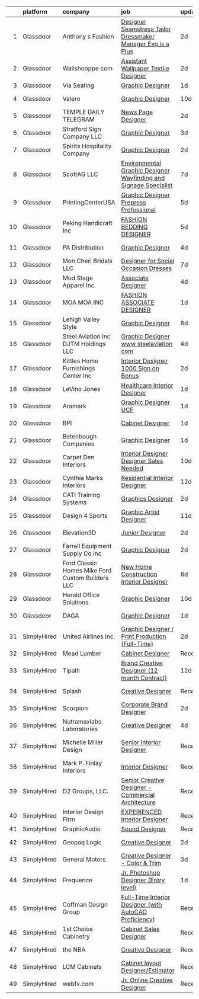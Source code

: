 

|    | platform    | company                                            | job                                                                                                                                                                                                                                                                                                                                                                                                                                                                                                                                                                                                                                                                                                                                                                                                                                                                                                                                                                                                                                                                                                                                                                | update_time   | location                   |
|---:|:------------|:---------------------------------------------------|:-------------------------------------------------------------------------------------------------------------------------------------------------------------------------------------------------------------------------------------------------------------------------------------------------------------------------------------------------------------------------------------------------------------------------------------------------------------------------------------------------------------------------------------------------------------------------------------------------------------------------------------------------------------------------------------------------------------------------------------------------------------------------------------------------------------------------------------------------------------------------------------------------------------------------------------------------------------------------------------------------------------------------------------------------------------------------------------------------------------------------------------------------------------------|:--------------|:---------------------------|
|  1 | Glassdoor   | Anthony s Fashion                                  | [Designer Seamstress  Tailor Dressmaker  Manager Exp is a Plus ](https://www.glassdoor.com/partner/jobListing.htm?pos=105&ao=1110586&s=58&guid=000001829b1e1ffebc2f32d8c85d8afa&src=GD_JOB_AD&t=SR&vt=w&ea=1&cs=1_f778608f&cb=1660459819363&jobListingId=1008067423525&cpc=54EC8D06A794BD9F&jrtk=3-0-1gadhs81028q5001-1gadhs81gi4mu800-a1d874014c1f39c1--6NYlbfkN0APToHrk7ILONyRglvlT3LJMO76dZGJsKlG8WQjsY8Cq_fIoXfAQDEwikeIcl78lGQ_ihKnfHhlt1LSgA-HalVSwTbDh2aZLkzr06QTPPJZuoCkbK6IqmPLyNiaEQfZ5SvOSkSCIqIoAmqF_g9rxnOeM3y1LyK32z8bd2u43YZU2bN2W9kgFcJyHi-1YiYwtlTQXA538Aqf7H_4xhOFAurVQI03Lwg3IC05WbsLnVZQ1a57WcGmYN-K9mn9bb3QuWlGWO_eIuLhnVCZKwaceWwoNx01Q5sg8gNwNnaZFRqJUYWAYIG-6i6HGa3l3sscI_j06U0Md3KuE7ui67xCH_QK_p3D0s9-BAEqb8kjd5BYCG0PBVnmmOD0nF7fdeDHfUDhmWrbD0XQ3ptUSlPReiY9T0WN6JRSZcNfY2c8SltXnGOmcmbUYgmBEjTS9-f069_zoxSl7yd_HOZjejp7KnScOrq8W5CDicD77BuTKOUB8L0tE7u6IRK7HjregZu3Ab-M1LzwDkAmkQ%3D%3D)                                                                                                                                                                                                                                              | 2d            | Hartford, CT               |
|  2 | Glassdoor   | Wallshooppe com                                    | [Assistant Wallpaper Textile Designer](https://www.glassdoor.com/partner/jobListing.htm?pos=119&ao=1110586&s=58&guid=000001829b1e1ffebc2f32d8c85d8afa&src=GD_JOB_AD&t=SR&vt=w&ea=1&cs=1_57150065&cb=1660459819368&jobListingId=1008067010991&cpc=D3E44275D43A938E&jrtk=3-0-1gadhs81028q5001-1gadhs81gi4mu800-fbf8e3a04dec8374--6NYlbfkN0CKNvdBtBh9SnuMcnkEvhJOJZTsmZHyY3ybnWicrfIHv97nR43vVhO-i8ot4X9sG2294QwZ7V6IZxVNJiPY8iitf1MqyLPOpVCXQHx4nFO-VTFSzISbuaeT5xWRb2C8DYvhzIktWIxp1_qRBokMSx8DU4ebBjW3FnugYUZ7oi0fgBEpb48vSKgRMydeTl8slz_RWgSOOfNOATKJlWgZJsFuopvkivo-NBiNUjPabnluIgo3YWPCFkCWjwri6sk6c04LoOhcEvAFrJ0Til2MA7w5FD35XkJvhV0WXS3rPn9lC59AZXn59lxsNC2zbzMD1w7IApDgwNlRo4FDf4KwkkkAux-PM2SuLZVw3J9kIjWNE6KSR0dfAamjFTWG73C7tRlpzX58NtYirrlMhHVAHh1_n18BnT5D4rIK01mdNb7CllfPWPTK5ywqvZY5zsDCjizOW87XOIcw37icbmYCkte-l1ytpT69SnKpxjkywkiGPIDmP3B18ZDSKDIvIMSJiMw%3D)                                                                                                                                                                                                                                                                                      | 2d            | Los Angeles, CA            |
|  3 | Glassdoor   | Via Seating                                        | [Graphic Designer](https://www.glassdoor.com/partner/jobListing.htm?pos=104&ao=1110586&s=58&guid=000001829b1e1ffebc2f32d8c85d8afa&src=GD_JOB_AD&t=SR&vt=w&cs=1_60d99d12&cb=1660459819363&jobListingId=1008068135636&cpc=C323FFEC8BC2DC74&jrtk=3-0-1gadhs81028q5001-1gadhs81gi4mu800-d92e9d04b23b653d--6NYlbfkN0Da-Cx1TbUPouR8Cak7DPplTT5oUnR1wCs8tgPzGdYbz2j1yUFC4FvklXxDIGLSRmdrr2Z5ozzhthS7cKYcHnAp3ROtc8Ms539D1hs-stpJSf1gFt4ikMtw2nhyXEU9-NenVezEI2AWBMjH8Pmods5MTBnIendEESibVpgYYGO0gd6d-AB5keTAiBm-81RlYbN_avL8aKJU15RWD4x_Fxvq13QXR3ut6NA65I2ex5at8DMm3OgD_89uGfhyGQdeCVOFeAX6jLt9eyQeC2WioKVYoqjR4eTWkE4BIEg6VOyKoDAwBQ7y-_bDPn_VkwridibXxyRqY4BC4dyl0uQTHL7IgHAMm6p26eSOqqIBWSlaIQ85b9CRMcDBZVG1EqwLSWD1rNUcniD8ik5bcDRyD2hdO4za-ZgRkw8cuVdKaFYaZzxTb7GGqkQZ9sZFTPuUkd_Pa75n_Gb2yuXkGXnAKT9F36RnrqPq-2Fw3r0Sp2OXgK2DAqww8u8i6vQxlCqf1m4%3D)                                                                                                                                                                                                                                                                                                               | 1d            | Sparks, NV                 |
|  4 | Glassdoor   | Valero                                             | [Graphic Designer](https://www.glassdoor.com/partner/jobListing.htm?pos=127&ao=1110586&s=58&guid=000001829b1e1ffebc2f32d8c85d8afa&src=GD_JOB_AD&t=SR&vt=w&cs=1_07dfd701&cb=1660459819369&jobListingId=1008051620888&cpc=F0D43F17ED76B3A9&jrtk=3-0-1gadhs81028q5001-1gadhs81gi4mu800-65aaa0433a4dbef4--6NYlbfkN0DrvL2hC1bZ6ECT2sk_Va1hSBNT_RgoQsOa5JbNSenMOirO2RkJ00I0v9joLx0OVrLLSmnO9HSnctxmvr2l-dbso1DdAvWpO4AuPew1d4QdHDZPUkrmV4vOUa14c219PRgZAE-a1_UIyxXnTYd-j8vW1VcpXktDUdrzTUpgpMQi7IidthpvxtCNNylPP4Ii_de58_EtybFVY2_kx3S6jIvYHaSL-BU5jAvjGet3jIXQNKRl-7vR4yQwjPbEeh3zyhJVe0hIdubJzO35e5n9Z6pALrZstvksmBpQXrZk1bbjbUyZhWc2KipyBFsmSi1C1kxsBh6_XtLOrAi6RRJ1UUDQKe74tr7mLUzF3_m7sBhTb--EDMF9Q28Rv-sIoqCnuWPG1Iss6ctj9XYlgmGKFDd7W5wjDNcRWaVXK-novPKRESylK-irqptXBB0BZ6nABsBZiseXb3CYwrsSp_fOqEQ-Q8pXBlvPYJRcJvoTIB8-XuewlHqXPo306JgLt95Uiu3Ozf_j_Ea7Fj5b6XeRJqLEq70ly8407jf5IHTmLvQRtRExkFmNXkwq1X2LiBI8OsQalQWOmL-BuFtoRwYtFnm6b2wPOD5vXM8%3D)                                                                                                                                                                                                               | 10d           | San Antonio, TX            |
|  5 | Glassdoor   | TEMPLE DAILY TELEGRAM                              | [News Page Designer](https://www.glassdoor.com/partner/jobListing.htm?pos=116&ao=1110586&s=58&guid=000001829b1e1ffebc2f32d8c85d8afa&src=GD_JOB_AD&t=SR&vt=w&ea=1&cs=1_fdf31dd4&cb=1660459819367&jobListingId=1008067027089&cpc=C36052A7C128A3E9&jrtk=3-0-1gadhs81028q5001-1gadhs81gi4mu800-cdd7278f4bddb341--6NYlbfkN0B3i5-zwlVngWY76SKHBQug1l29-tY-DoufGjYq61O2_Uz6Yne04SWguH5tru72m0Sl1WsiKxMhZa8lvUWI4LqHCHwj-Dzm9FCtqHzPWuscqctsk92RVB25zzgXY2t0PWfkJ9nPdx_rxy40Y3T43Bl4qfVHnjAwbW8MrS9k8H0sWnYrMXQAsXAduam2yGgVOtUw7WYYdiCweT9Rqv0izUoADL4EfcZP-RVlIFj1z-Vi2_BiGqDhaePAQzVQJp7e1_fElG1EwuT6UDr19Q42nnZOjTfmGDl3CaG6dfUCxHgJUHTS0j9Vlpnq5Tb7gp9ad-bKzomHF-WBHXiWmxGf7e1L349qICwTA4Ge2GL7KUhgB5rqTr6QLMk7Z-o1fjMT5L3alrjh0yVDtmV1cU8tLyDZHoxgX-_g7MfJFj7sTlHktG8kg97-KotBRM5oPTl3RyXG-EV1bczHfbh-ZKmq1WbK-NR_xsVhQTz5BRPiyT433U_JfrFHYw7vOlM04AsM5ag%3D)                                                                                                                                                                                                                                                                                                        | 2d            | Temple, TX                 |
|  6 | Glassdoor   | Stratford Sign Company  LLC                        | [Graphic Designer](https://www.glassdoor.com/partner/jobListing.htm?pos=108&ao=1110586&s=58&guid=000001829b1e1ffebc2f32d8c85d8afa&src=GD_JOB_AD&t=SR&vt=w&ea=1&cs=1_820c3298&cb=1660459819365&jobListingId=1008065689624&cpc=85FE13F70043876A&jrtk=3-0-1gadhs81028q5001-1gadhs81gi4mu800-50b61bd290c08263--6NYlbfkN0DLWr0FuvwmpNY589ecXM0wpB-l41nBtAe9mv-PvJGiqTqbP3rxakB5zGNMecUcyxE4oGXIIMDyVxA2H7HaLXTkt1I6tw70TbyR2Ot6gCC1fv2_6GZGS-FbOZwHPe2wUf10lnbxqlpoWxtvkLducBdElZeQA5ORIRc9UUyTcpFoiIrD6oThoj-Zu4bp_SmC4sVtHZNtRAPJYwz0GSHBk_I65Vpd8n4WAk586brQ-oacmJBhTKzTp5iY6PjiRpqKSgKdP52lFSF1jooEvQId6-Zpl0UVE6sHhQA3MafId-najxlG9ndc4AKXOzXJ9SEx9sU4x_hPnQrTxgAmgdxP-460IDc3p9UTlVjfG-iwcD9kokARCNHrEmq6LuQylUMMJ3cMJw38XmU-XdsdPg8IgaQmEMFO3Vvp_aXRBL9XuriYjmCocio6OdJGTA87bM3xjCf9sOQyXLiJKBgon-Ry9YJX9vrricuaORAAAAeIIa8aUDVRGlQpMz4ka3TKdh03UXm4KTQmeGLa1Q%3D%3D)                                                                                                                                                                                                                                                                                            | 3d            | Stratford, WI              |
|  7 | Glassdoor   | Spirits   Hospitality Company                      | [Graphic Designer](https://www.glassdoor.com/partner/jobListing.htm?pos=125&ao=1110586&s=58&guid=000001829b1e1ffebc2f32d8c85d8afa&src=GD_JOB_AD&t=SR&vt=w&ea=1&cs=1_1f98b530&cb=1660459819369&jobListingId=1008067176064&cpc=618B7C2C2BCBC227&jrtk=3-0-1gadhs81028q5001-1gadhs81gi4mu800-598cfd7ea8a189eb--6NYlbfkN0AipXKYLNN2qPWZKyz7lPJvLgrXOZHRPxQM3wfrkBJaSJ40Qqtat1QuqTGKi699QzPKPwLBkUhXVNDTLVKc4X6YCN66Ocxpi9_6ahN_X8kPQXEr3t5Qplf41xxrRpjNI-AKD0qtKrnQ_Es1WA4SGrOY4EVvO2y4KBm4pJf3aeP1_tYYzVrByCaFapElj6eNnVTssMMgzR0bcnPaz6EXccrIxz-0wUtR08mqeFzxeN_8SjGINCX4H2KrdG17RsSR5Rbnj8lA_ILrj4FFgmssJdy81l5f5FJo7nRfQqeo4rmVo4Y1I14XBXUVchVVT_HTEWYmV7j_eKFe8WkAT94bMVw-z7kt9R1G-oN9hVjdhajsh-W53T149Yut8hvzUuCFN4dkZbbDPmIhvMszFgE4azy1NuJJR4n2PoanCyWqKOOGpdAQp3L-DYimFmuFVRq3pAb9JNY5rBLA2GqGWirYkq629b6F2_3l1vLA9XjB9qof1mH_bWpyoaUb4hdKu4ZMmfPQy4tcDMU9fQ%3D%3D)                                                                                                                                                                                                                                                                                            | 2d            | Charleston, SC             |
|  8 | Glassdoor   | ScottAG  LLC                                       | [Environmental Graphic Designer  Wayfinding and Signage Specialist ](https://www.glassdoor.com/partner/jobListing.htm?pos=101&ao=1110586&s=58&guid=000001829b1e1ffebc2f32d8c85d8afa&src=GD_JOB_AD&t=SR&vt=w&ea=1&cs=1_650c0890&cb=1660459819363&jobListingId=1008057321316&cpc=9E2BBD4EDC7B7548&jrtk=3-0-1gadhs81028q5001-1gadhs81gi4mu800-8ac55d22e5321f0a--6NYlbfkN0DLWr0FuvwmpNY589ecXM0wpB-l41nBtAe9mv-PvJGiqcDwETMt6g-o6Zr5DdL3J6Eo_ow4GPaLFog5ewJeIuYsdLhXPEPnVvKdj3vreM0yPTwm2XYGAZmwttu81HQBDri3S8jRN2jJ3_w1O-Sh1L_WpK6eX1sJdn2zLR-EAGZBGxGLwLaduMuZizZ3Xcewo0nwhTo9VOSKUGanmp6cYKz88jeh8cxddUjS9xN5ElKkqt3xlujIbxAY78ZSvbi5ivTj8LMzR1slal0S_5kupbqwvdzLvmP7ipYfkz9PlX4Riy10LvYd_ns7GUftKV-Buqe32LqfMT85D6m91y8hiSA-P7cBVPx6FdDFha2jYV0ap1UTHyXT3SGN5yQBILeqzpOCDJ2CGMhaeUnqpeVRj5k7smi-FO7lcIEKGq3-3WPNKZnLI3oqSNGCm6Pes_AEM3Raib2zg21rEGDf2ClxJVXAgwKxN_zZJ9MGBxDZQc2D12p9NScG5XDErZHWHEiTT41xam5cN_BNsupMocmSunon5RSw22g6u6fjS0cn08Mj5XLbYRoIvOh9LN6l7cHpkSk%3D)                                                                                                                                                                                        | 7d            | Santa Rosa, CA             |
|  9 | Glassdoor   | PrintingCenterUSA                                  | [Graphic Designer   Prepress Professional](https://www.glassdoor.com/partner/jobListing.htm?pos=118&ao=1110586&s=58&guid=000001829b1e1ffebc2f32d8c85d8afa&src=GD_JOB_AD&t=SR&vt=w&ea=1&cs=1_2d978dc0&cb=1660459819368&jobListingId=1008060850148&cpc=0A5953EA3E9CE03C&jrtk=3-0-1gadhs81028q5001-1gadhs81gi4mu800-e208e5d41aa54640--6NYlbfkN0DZToZRZzPx7l9Qzh3YWFraDDsvDpHE9jxA19qn1ZjqjE2Bq4AZMA3ANJ_iR-QjUrRKEfnWkXWyPnom9iVonwXaNS0byGa_NA6IjeHLisaenl7hgXE-7ig9MBPaifqDapjCBI-QUDz-Xavaiw2dqULO7mBwjOMCryFcq_LktKZDvQGbCUe2piG0-XJQ6kLLeHiVoMWnkiaNXP75v-TgZ9w_v3KWXb2y9jwUU7MIM6ErsDggZGIgwVlhTrlcTd5XBR69IKSWOZ8h-Z1qv5x0H7fn_eTmtpN5Ph3JCMmL8Z61xlrkbZTNsDAGpSPpf-2ysJyyLjVS2WG0wCzO6gIPTmwWHlIikJgj0NZ2bB1API52tfahUnX5dAd5eilC08shiQUvjdDp9o5pdbDQWCiWbaPCu2rqZW5xuSQeyfRb-gmaCPOTVSFZoYOT-mQLKqbgN1GBnuPvfsxU2NEukqu5fFYTgTdKDLwS69PHpq1PuyEk2L2SI8Kf43NexN23mkYk5wtAHWkFgcjFAc3XeO2gGR8W7YkALQBUGV0%3D)                                                                                                                                                                                                                                                  | 5d            | Great Falls, MT            |
| 10 | Glassdoor   | Peking Handicraft  Inc                             | [FASHION BEDDING DESIGNER](https://www.glassdoor.com/partner/jobListing.htm?pos=120&ao=1110586&s=58&guid=000001829b1e1ffebc2f32d8c85d8afa&src=GD_JOB_AD&t=SR&vt=w&ea=1&cs=1_4d5b4450&cb=1660459819368&jobListingId=1008060707359&cpc=D1AB73242940E063&jrtk=3-0-1gadhs81028q5001-1gadhs81gi4mu800-ea88e4c15f4361e2--6NYlbfkN0AU9TUFfx1cWrWT37grlbBMIkzeHpL5ly2dIVydrySBsjwCoMn8jmivK_iwmwW8LA_EH0GthnXqcJqv0Mwhyq9qJ3AK5ZzDtU_EdxFpIJDc-6I3kwcf3oXJ5dLxfclj_8bb9C9giiWgaVPVplnJhc4DHuaOq3LTF_npvRQQKQYREz3vYDU-DsrcNVR4lh4Waf_abyBDZe1EkAYO9iLUwEFtt5JrifGYcQacKiUlGICiWAyT8dq0pgO8i_IuwLqPZ9RPtLn953YnWrN4Ar3GPoiZ_EGBt4HRqtR5cT3YfLSEnkR3ZV3Ob_bOVBPxoQeBGNq9jd7yHSrerq_X-utSP54sKDPwjH49tsy7GvM5eS2W3WsboJv94ZLkoEpIrHeioIIuvckV50I2wJ3I4P54ix0Hp0AgfmSdbAltNfR7apAfiXSrfWnvlMPWnCcht1Sm7NrNEpi-3hYx9RMgMY1onMCey2f5EVOL71CgbGYULMKeag9sovfSf3734ep3u2jNPrCEF-3aD5JWCQ%3D%3D)                                                                                                                                                                                                                                                                                    | 5d            | South San Francisco, CA    |
| 11 | Glassdoor   | PA Distribution                                    | [Graphic Designer](https://www.glassdoor.com/partner/jobListing.htm?pos=114&ao=1110586&s=58&guid=000001829b1e1ffebc2f32d8c85d8afa&src=GD_JOB_AD&t=SR&vt=w&ea=1&cs=1_79aeed4f&cb=1660459819366&jobListingId=1008063280365&cpc=67C0CCE3C7FCD181&jrtk=3-0-1gadhs81028q5001-1gadhs81gi4mu800-0b4286ff77005240--6NYlbfkN0BijYKsjd98CwyJFOgGrq9VskK1O013vN7voHdYDbhyaP8LeyKfXTREMGdiDNvhYttEkphct409wAhjwD4yvfXpJHwfk93H2SLID5v422wZBgOjfbokGDFonkSLMbTm4bYuHkvWjb--O4UbunCXDO7_x7jqDcSUxCjM5Jinsbma3HCa7FiOULB94Pm2mEA-K4DLOU3PSHWXtRecqGcxZsbzh_iTkEcvJziaTz4PJtjWdj31rbnoXXJ6ZmiA2q0ca_JxlxGONFf6Ocwq2l-BlpuKhX9jHgBxgvkrLuBfSzug25TB8yMaVgOfgJfyKC4lyBEG_96DlKBBUjqvINtNJVQ-CnAAB_W_hhcSsDbxnSd8Ztl5ZLTD5ydGkmxtfaV9UEhRpTGAdP9GfSz4sW34vs9FIOy2mnDpPVkiJpUq-nk2x2SP3FV02L1PJoOtZRnueC8x6lYJItMe4KEUlMvN4zkc5xAlgDc-kbSEmYB4cK9GVvid_vtu-wcS-snw4zDyDFg%3D)                                                                                                                                                                                                                                                                                                          | 4d            | Maumelle, AR               |
| 12 | Glassdoor   | Mon Cheri Bridals LLC                              | [Designer for Social Occasion Dresses](https://www.glassdoor.com/partner/jobListing.htm?pos=106&ao=1110586&s=58&guid=000001829b1e1ffebc2f32d8c85d8afa&src=GD_JOB_AD&t=SR&vt=w&ea=1&cs=1_27d0e1cc&cb=1660459819364&jobListingId=1008057203121&cpc=356D09F0C08B1729&jrtk=3-0-1gadhs81028q5001-1gadhs81gi4mu800-02c681e6a28d7d5d--6NYlbfkN0C2SVAOpOeIWQkPp9EeCSLxTLheLRty2uanDx8E9nXZ3rFVmSnLRG2mnPkAGh1eSW3J8lYkoOb_KFWOvSVYCFcDXGFAYyF931r0qvnzF8wbzBbi88hfZB9ydUA69pmQIBAof7FIlT2vX-mmIjQV9JLXDTdSUMv-n08TWZ6m7jrIGoi9Ns_SLfdzjbVQt8fhfZGbAWxnGcHRQjD27bEsMsuHuSDJiy9ncs2bCVknuyADvRkHDoMVy17Llihn3kDXJLQMhawp7hQ1mcYFB50Ty7y3G-59NxLQnwld6kuEuGTX9G3S687TPixLh41jnoczrZEBwzwaVxOxGAWitrUwCimyjhdCnh8MBZz1cWs1zc9O42NK_T0UDERUFeYQI8GpY-Hqe4VXBoU3eYW00i4fCowSTLapUtl1WzYdmuu8-MQqUpPWrSw3teKxWTE_igTpA61jcrMyhp6Ieno3eduJtqSr8jlUtGrQlJ5nLXQFM1KzYjyN9D7fk6hxcHUUO0ozr1r97D2le-GRj0OXzj82aGe0)                                                                                                                                                                                                                                                                    | 7d            | Trenton, NJ                |
| 13 | Glassdoor   | Mod Stage Apparel Inc                              | [Associate Designer](https://www.glassdoor.com/partner/jobListing.htm?pos=122&ao=1110586&s=58&guid=000001829b1e1ffebc2f32d8c85d8afa&src=GD_JOB_AD&t=SR&vt=w&ea=1&cs=1_e07344a6&cb=1660459819368&jobListingId=1008063489969&cpc=FD56AAAF1899B499&jrtk=3-0-1gadhs81028q5001-1gadhs81gi4mu800-0f7fafcdc3d4c6fc--6NYlbfkN0DsBOlmEAMqZtav1V1WKZO3RUElpafjggtWvxyDQ3xFSizXPSZQh0Wdvl8rI6sPNq5_5QAC6KY7joAEeU6mLGyfgOpQqi3NUQp1PdpAUu2zMrtLcAgU0faCwSeUaqHQ5lthxhYf5i83E4_AUB0Y4M5_KYJTz2y5debrvioOIGbgceSZp7ljH9cPAaqmk3VxRn8HgDwKqG-8C3Wtv3Yx7pbCAI-XhjZXlTXZp0vWnTuZU5hzjNoyzzXL0lwn9JiRC5SXqDrEncu-ot-PLS35i1AGDqCUHz8oIgarJ875lu_wTLc03IspnsWNrav_m0u-hs8KjjBN0COif5Ovh5pbKso0P-gkMPdrH9blj4utn6M8O3dLTD-dD5TZamaKOkAJX9jtoVyfOH6FjNz21jIaGrb7k90KF2yCwzwU2QjBqlejpH94rpnym5261zIdjcZw3Ox-rraVEOcPy7CDb1ua96dRLoEndYRkjlEHBVrZ1jNZ2wVg4ORCfqAi36ap7POdagI%3D)                                                                                                                                                                                                                                                                                                        | 4d            | Walnut, CA                 |
| 14 | Glassdoor   | MOA MOA INC                                        | [FASHION ASSOCIATE DESIGNER](https://www.glassdoor.com/partner/jobListing.htm?pos=110&ao=1110586&s=58&guid=000001829b1e1ffebc2f32d8c85d8afa&src=GD_JOB_AD&t=SR&vt=w&ea=1&cs=1_cb41c693&cb=1660459819365&jobListingId=1008068633272&cpc=8507CEB59E1C6AFB&jrtk=3-0-1gadhs81028q5001-1gadhs81gi4mu800-ef1d7a5601146bec--6NYlbfkN0CnvnrZV6i1JGX1yqycrBVKxG_QbmFGo1hJvaAPDrdCVZ8yoQV_d4S0pFumUpFIK_voDCh0LTEPUzERrzQvsYAGU4GBK405WPrYP-4tTyfdSksGTOiZDHyyxOp2DfxxnIbk3BznROzBndFGRy1pOEjLWEntyWEFW00SLn9muULZzw2SNuKMYpJacNgfQy039odD72lf5n2ihPg6VByUCLRa_WjMpmt5WU3xXSWWBxxrJCns1uqPV-4MXVslhQtHMK080lZ-7qi-KHmvCNULyviKDjXuzSj-usyx5R4Yhf7AiS6GjfrLUAqvDqE5tXBgMXDoOO2jgUDXiiURX5zeUpaTX_d2qZRAAr_bmXGnNPzpQUS6vvzzZYcnL9BgefrXBsYRoQ1fyuljK_u2CHAaN8j3rVbyCTtv36WdGWdFL4SlH31ts5jIGoIQYfw6QtgvzK_wF_aBRoEiaM8XXmAZt1anWPB0b7Wr5BOdVvAvyxZDv9n_L8LIVY-7SqgHgTbnCSGhCq2yIgNNqQ%3D%3D)                                                                                                                                                                                                                                                                                  | 1d            | Compton, CA                |
| 15 | Glassdoor   | Lehigh Valley Style                                | [Graphic Designer](https://www.glassdoor.com/partner/jobListing.htm?pos=112&ao=1110586&s=58&guid=000001829b1e1ffebc2f32d8c85d8afa&src=GD_JOB_AD&t=SR&vt=w&ea=1&cs=1_aa2fa74c&cb=1660459819366&jobListingId=1008055535685&cpc=EB7D0C48CF87B7DE&jrtk=3-0-1gadhs81028q5001-1gadhs81gi4mu800-70106596349b3e16--6NYlbfkN0ALsPjqO5rgFSdCZRDv2gGkECvlcklaQNUJZaeAGcxqUrm-Kw8E4pqUyQqCTcXDc_3c0hawK5-n6mHGlDAUja4qQlEGpZ9xytOkQqmMuoXNJA48c9F-PHpD8aANRmnQsMxJEj5U0IOL6vQkTk2yNdrC1XcPVMuGRNGNMKjELU2X1wrbHs5PfNl3MYM_e5JCBiQjmm3Vkr1SC-Dyc4_VGvL1iAvXPHwKsos9vub11z2dxGMx-8FFKyw7Dc6f4Kag6WGNAUfxKRZZq1MjKAim0-dFxeHfwoS6hCtJXpXzPm2ftk_iYWVHztYN127l5xnACMCWDjY83UArhO5yWt1UXrc8E8ERKZ7yJelo_z6uay2DGEvpTF-3ZOeTQBV-vbFD6srp60mreLQgSpgaf2m2xvKHf7gQe9O0DHdwEs9FzvMrS1kXquPQL9JYbRouEyjgSHsoIUckJFzkb3VJLjML0yJ359YFotaotdn2lNEDr1Ic8y04UNkK-eFIt6QuOSX2OBo%3D)                                                                                                                                                                                                                                                                                                          | 8d            | Easton, PA                 |
| 16 | Glassdoor   | Steel Aviation  Inc    DJTM Holdings  LLC          | [Graphic Designer www steelaviation com](https://www.glassdoor.com/partner/jobListing.htm?pos=126&ao=1110586&s=58&guid=000001829b1e1ffebc2f32d8c85d8afa&src=GD_JOB_AD&t=SR&vt=w&ea=1&cs=1_638f18cc&cb=1660459819369&jobListingId=1008063732378&cpc=E8D5F41151D68237&jrtk=3-0-1gadhs81028q5001-1gadhs81gi4mu800-46910d26a6da8f3c--6NYlbfkN0B-pe8Gm4Hj0udb7c9Tj1p0JUw8-A1xT2E1cR9dDsAThMwvdhGtbVqJR9VxGf-3Fjod1UP11wqbVMjhtAqpYXyD_u6IA7S-rwcFDBngQkm3A8DQrFunFlSISbnefmmbZIG0JPxhPdfJxeAJ15Q13zUHHwZQtM4EoRcf4B_2AEouJIUr-bkwpj-8FbjGa-1ccI1mrLdwrcsSSA6jgChs6HG8Py_hxXzBp5dAPcenJhEM7u7Tdwbh4AVqvVWnFkfFXy2T_0pwo11yUwhlTfr6glPZT7JAw76DHNaCANSSOrtJgC6hERSciprZUBpIh2BjUc9VpB1J5mCvMYfH9zlEh2sEcMrY-OrmAuK8DWdhBYokOdg_a8195Gq3e1IJv6u7gS22l3cu80NEjmQiQ3J7I0wJGyuHsjvKt1zW4o0J4BdVDMTgmGKLeBNWKjbrllp4SdtxfuI8aJNPm-bo7WSAnmK7F6sShfj8VLF8Xl44xa0QcqGoMcQ0Gntm7uiD86GjCIg69aM70eNBew%3D%3D)                                                                                                                                                                                                                                                                      | 4d            | Phillipsburg, OH           |
| 17 | Glassdoor   | Kittles Home Furnishings Center Inc                | [Interior Designer   1000 Sign on Bonus ](https://www.glassdoor.com/partner/jobListing.htm?pos=103&ao=1110586&s=58&guid=000001829b1e1ffebc2f32d8c85d8afa&src=GD_JOB_AD&t=SR&vt=w&ea=1&cs=1_22530295&cb=1660459819363&jobListingId=1008067553880&cpc=31706B78493F53AC&jrtk=3-0-1gadhs81028q5001-1gadhs81gi4mu800-8c65589bdc4c60a5--6NYlbfkN0A7YKmIzqk9l_1d2D3j7sOa3vlYA8i7-UveCbWXuFnCSnT0OWypNOzhx6MEXyVQo6uAY0N7arn87D990TZvuTxEjD2OkB4PWpi8VWM2-rYcw7SbNEZzj8J-c4zJsX-jQRssryN0K7aPEz2mUXbGYL075ICsE6q09vsgqmvKgu-glHh6SXQnT6xsMZEBVPy9akzV05dlR34PHrQ-ur7x4DUlETp1s93C7-IQiFfZG7lp2ePJYhRU4DxFXz0X0uZEYXyY4O-FWOu_b0j9Ax7Gm0iZ3eoCntUCNL7jau0O4tRn13SK-yIkvQ2szFlbv0uHsELJjJFox-K-Q8JPZFFcjES6V1rbNgNa-aOvkJisk8F09Hqr5NXE0WX5rnZF_9Wvqg97CifR8AxK2QXZ0l8iIi8KRm4_vWgxRXiNSDGd_zK8PygByTgZlo7h5Vd5R5gwm6jnvjl2GTSy1FCLjaKIhA1X3OY0-koxf7mh-n6-9CiU0YMrdTXVW6chfuuIuB1kJq1EZY1HrnzIJyOLl6nmUTaGo6Ept94J1A_3w5RDmGTGlw1GohLdZcaH_pRcqWwoQDl55pVFVhLLBgAVWilqq7owB9q1VgOvaJVHerNOSSu64GYDLtxuZGSioc3BLxzhKWU140z4pR1TJnb3ly7T5Znsx4SwgGhKW61PW6dCqiubvUcWRn_ZHnuH_rAC9DGmPLdHGpe4zvHREX0DFufnYUeqH2lUm_9R_haCsqBQTL0shqEpsBMC_KCQJ9ewHzHtOqlOzB538phJUJlpqqpTwfhP) | 2d            | Indianapolis, IN           |
| 18 | Glassdoor   | LeVino Jones                                       | [Healthcare Interior Designer](https://www.glassdoor.com/partner/jobListing.htm?pos=102&ao=1110586&s=58&guid=000001829b1e1ffebc2f32d8c85d8afa&src=GD_JOB_AD&t=SR&vt=w&ea=1&cs=1_f918a2d8&cb=1660459819363&jobListingId=1008068944832&cpc=CFAAC3B69837D405&jrtk=3-0-1gadhs81028q5001-1gadhs81gi4mu800-21b7d024ddd92765--6NYlbfkN0AtlW_omU2Xx3W-19HQ_drmTKCWebiHnmA5lS5PDL5G8RvaRScdHDRjDsB-G5a8Yf0IdpKUrxHH4ZN25f3tC_mHwJ6buDsVVF7hIVKfJQV5mUAKRHyqpeq61IiLbvbXo1wRLl291bRVBVeK8KQeCwqhWPk60YBWE5s_5US_sN-JCO8XFl4Wfo9Fs9zezWola4ftGE3eKdhvCqPZkx11D5M17N7FngqyhC8f7FD0uLaIt-OVi3J4wYEljz6MJDH3OU8vSA7DCtpbJn5kz2liqLREaZsdN42s91GgzYk9bBltGfOG0tTpXs-fJCjS0ThtlsWW3SsVivowyI0rz5KnofURKMs2eBmIpQGSHmg1YcRXQ3YHLhIyi0XVjWoKtKuc84S7FKvM_WzwzLyrH_6acl8dIOTp_6_eigJNmG27d94l9WxheBFVoriunFZiC9DO4LqZS93e8t30mgwLi3BSd58JR0JPURnLfbkaaXBSZsoh7vPZoal_3BRnlRtnEBotLXzQ8Q1RF02OJ0GdljrmKYmB)                                                                                                                                                                                                                                                                            | 1d            | Atlanta, GA                |
| 19 | Glassdoor   | Aramark                                            | [Graphic Designer   UCF](https://www.glassdoor.com/partner/jobListing.htm?pos=130&ao=1110586&s=58&guid=000001829b1e1ffebc2f32d8c85d8afa&src=GD_JOB_AD&t=SR&vt=w&cs=1_210f746b&cb=1660459819369&jobListingId=1008068666787&cpc=81AAE51C33FDE227&jrtk=3-0-1gadhs81028q5001-1gadhs81gi4mu800-bbc1838dbc880cef--6NYlbfkN0DKLOR6x5PHxkSLyJKz2GCUP3rwr4CZGs7y5o-Z-AWTyrcp6-omSCaM35vobDOiAlL5mdH0Ly62dccy7HdVTt53LALU4Bv9W7Mas20DTzvompeNpClog5HLD1t8JT4ltuMKBWqH2TyA83gzoY-Fsszf3cVwHwU4UqON-wgBJ2-Ut_NnwZioSWcUl9tzgjepmxBLDTjiyR1fep985WhI1cAb0DT3o19M6ZopeVI7uswCXN8YWcwpET6YkCYu2sHgD1XxKdAg7WcrdnutKs2cyoeMtUf8KhlXdutK1NJowuhAFuGS4ph4wHHE6oFKMWGqh7dvlDKQrstDE-UQLNLbGW6KxjXhnEMrF2g7ZhC-OC6jC0_69u8WFGpOspAGlYXcw3fiLflnPNAHHdzpA4Q7gnuNTM_fA6n0YKR0vYuRKW6wWMpE3p4itecXs_2c66SxLA-sqcJMAIfmlWG4VZGYbi6eELyAbTy6WxfCX5H065UGEtuMNCna115foB_BzXGVsW2rGoOoYc5CByX1lIoVwchLGcqm21mr3oI%3D)                                                                                                                                                                                                                                                                         | 1d            | Orlando, FL                |
| 20 | Glassdoor   | BPI                                                | [Cabinet Designer](https://www.glassdoor.com/partner/jobListing.htm?pos=124&ao=1110586&s=58&guid=000001829b1e1ffebc2f32d8c85d8afa&src=GD_JOB_AD&t=SR&vt=w&cs=1_38161c00&cb=1660459819369&jobListingId=1008068340737&cpc=95727D28359A3DAF&jrtk=3-0-1gadhs81028q5001-1gadhs81gi4mu800-9faf23978f7181ab--6NYlbfkN0AZhccrYCUSJlZEde1UnGXnwlG1V9FU8luw-eezWnVYrwyqiUgM7CrsZ30KqHKnZh61gWxwr9LhY1X-8JQBcPKB-1X6LDvpXK4ciSWyVauCP6x3ka90t4cHR7lZB6w3j5kAAK2ygCNBFeS7Z8JcZsme_UdxLzfoGgCx2WOQOr-R4JL4h0Z9diWm1_bLs7QaI-m0rZ-dBBmQUK4mmSkYo1FxJx-4g04oAckosJmIRnzdP6aIkSKAZeIZQkLYoWq5E7wPpD-6JV1wuAdnvU2HAvAHZt3tRy-2rP8PKTn_HKcAolTU4RgEz1aO_uXpCJfPZL5JloZca2KHVeZgfjhmRvYMzG_GwAM8Z1uLWYpAMwC2hYbmQmAI8FjfOox9PYhcParwqdZ_0qSMC-2i-YNZuHBkV8aRshCjAV8k_D3dgZR9g_MMFgRNTDhgpplsaZXhg2Y%3D)                                                                                                                                                                                                                                                                                                                                                                               | 1d            | Sioux Falls, SD            |
| 21 | Glassdoor   | Betenbough Companies                               | [Graphic Designer](https://www.glassdoor.com/partner/jobListing.htm?pos=123&ao=1110586&s=58&guid=000001829b1e1ffebc2f32d8c85d8afa&src=GD_JOB_AD&t=SR&vt=w&cs=1_26bca421&cb=1660459819368&jobListingId=1008068339182&cpc=D2F1DE17EE1F43B9&jrtk=3-0-1gadhs81028q5001-1gadhs81gi4mu800-e2e30570b5d9c7b6--6NYlbfkN0CCbOqLFAkE17MDkfB5QkeK_R8bo7qf9dndHNr_grrY-DNpzj-blDGFPqejPuC_rwSp9d16s_a-2FVLpCd9C0a49SXM_3fgTXy-qavtOSKwVKafFSmDrsogjkMKE8AQ-yV-VtT1ATWf-b85XaqV1AwNAfSf6fKnNIq69xbU3VLiZuBYbZl-SeeHfoXBFkYBfEZsza4cIZ74u-YXjORnUjqODFw_ERt64CJ0SryrZ2ET6EVB53rEUGsG7n2zyeSR4k6mqnLLamdyT1o2jwTCNqB9m6mhpyuw8wTaTKgJbceuD4hCxrgt9GcfPYC8Kn7a8J3MWAl2bg63Uy4RRsBvdsNPb-iirk1fHG1lu-aLYLadNQ_SmXBAK6cb1v-I-1Q2C8w905r8ZBsgy8UNVmSOHVwx9cEja8uq1eBRnLarBc0C9icK7ztUzVKi)                                                                                                                                                                                                                                                                                                                                                                                             | 1d            | Lubbock, TX                |
| 22 | Glassdoor   | Carpet Den Interiors                               | [Interior Designer  Designer Sales Needed](https://www.glassdoor.com/partner/jobListing.htm?pos=111&ao=1110586&s=58&guid=000001829b1e1ffebc2f32d8c85d8afa&src=GD_JOB_AD&t=SR&vt=w&ea=1&cs=1_ed15a5c5&cb=1660459819365&jobListingId=1008050800585&cpc=511630A5FBBF692B&jrtk=3-0-1gadhs81028q5001-1gadhs81gi4mu800-abc9a0d97a0d4946--6NYlbfkN0BTT1lo8Jwdy_hu5PBsWOg-OgEs4ry3bvHurgSPaoaOHGj5HGQ5cg8BgIBb8PtpS6oReuQFW1Rn7pcqgXrr6k-N8ip6IDToyqkf1NO8f7eGc6OnMIvkIom3yIWesk6t-pqCSyWPogL2SfUd9PPYzlyHDhFd0IGL5nUyC5FFJFkuLWLEOATtmGK8sK2KkjRTMktO0byoedV3bpGs5uday4Vs1REvY-Lp8pqXvxQPz4NQ8uskApL_Ghum5ROBrVhWmzbyG-FTagAdQmlsawFPxfNzB-OblN_DO5GowUQTarQ8B6rkXjTPvyyDZsvxGdeYZKPuFvXuI18yqPKEJ7bBSKk7X4U4DirAQrdftZB1WGOi5bit_8Enfmg0lVUPwcvVlNz1XFqKTKTVn1IXixg7F-VoM5mXDnsFLinXPnBwHevBixKj4vUPBYACD6hkc1fDJUVXY3NMOeMiWCo3cucPgnc24Q3cKJbLEMi2YdoQFSwk9xORm_690mWQgfS7FsLLy0OQ6y644y_b38DTcMpuc61cppz4oDksoqY%3D)                                                                                                                                                                                                                                                  | 10d           | Franklin, TN               |
| 23 | Glassdoor   | Cynthia Marks   Interiors                          | [Residential Interior Designer](https://www.glassdoor.com/partner/jobListing.htm?pos=129&ao=1110586&s=58&guid=000001829b1e1ffebc2f32d8c85d8afa&src=GD_JOB_AD&t=SR&vt=w&ea=1&cs=1_947f7a61&cb=1660459819369&jobListingId=1008045878439&cpc=F0038DB93C4854FD&jrtk=3-0-1gadhs81028q5001-1gadhs81gi4mu800-a18cfe888fd25b72--6NYlbfkN0DeXU0vMxLyKhfauY-dgUBa_3v1DHLtGGo4EP_Dl8CiY4B4Rt2ikj4eGTZocd705dYq2dZ-4aAZ-9BsvVqH3cWdpSVSUFu4oUSIphntGnQp017UPvc3cbf2WDqc560jOGztD7nhefUZ7fnil6gTz4fQ3-N0exqF2VVKZXgXrghEubZ9Q-u48yvrcihD0C_Ad6I99Kat66eRniOOvL3WLDKav-H9EKcSqvSIEFjiEhkIn_YgQuMNQ6VsiTDHUUEfjyuK-qlh_QsjaFMmE9yM6S7lw4phApxFYsLrZxrvN9f2n-H9G0YVdVn8hgt5GGfLnZzCCw3lxOxYGDv7t990-9x4BEGZKyJH0gedOX8dpUbaHZ8fv4XNophGU28JDFIYcDkDJAUeodKglMl13igBDSG4aoQFj-8jKXlPeKnWJ4H2CBQ1W9hxxvTXobnIg1h8dBqPV3IT0fBTjyYwGJa8xFS7J1snWnKA9Mhdc3FGjofiVHj6SvrBqxC9wO3lXREDmktLrhmhlhqMAA%3D%3D)                                                                                                                                                                                                                                                                               | 12d           | Santa Monica, CA           |
| 24 | Glassdoor   | CATI Training Systems                              | [Graphics Designer](https://www.glassdoor.com/partner/jobListing.htm?pos=117&ao=1110586&s=58&guid=000001829b1e1ffebc2f32d8c85d8afa&src=GD_JOB_AD&t=SR&vt=w&ea=1&cs=1_b521391f&cb=1660459819367&jobListingId=1008067211216&cpc=22ABB673398E21F3&jrtk=3-0-1gadhs81028q5001-1gadhs81gi4mu800-9fdd817b2c3f6e3c--6NYlbfkN0DdNONLqhA8z6QrX6vw37qu8cGScUjPKwqVQr3YAsb4-0eBp-RYgg9w4TuxvFZJvHcp2cCWkFnaSF8XghJsp2Q5g_KAHY50SsjppM-TvOo-k5M_CEy0_JGicaqpxPR2vSenJrmxRtA8B_GK0v7MZVce6uevXSJ0erqW5M4mA6mXsaZF8KI5K0BEfaClMscs_iczDf2Dm3JbLAlo77NuiId0kHQlN6tTW9pye7_DDS7092rUa-tNdWqRcnzj1bJCfAGAnq0GJ88dI056ZgKAfJ8t4ZirD6piV5HnGHgwPijONrDyU6jrqH48V3EErhsDZmjOoJgi7YWGD60voVjHor7iDBy9OxD7jroUGOclt_7v1p2nLa2Zvxj-XirpFkidliiafqIhbnjtMRHbhTxv1jf6mz5rlBGsAhJJP2dyfLtl0Tjipx94biCHVE0RDtdosWIjIKR1WJsolITf1bT6ghyXvlfBD8rJv2dkM96jDR39wIK6-wc2lj-d08cwGoi-TEkWULPjrABQ2w%3D%3D)                                                                                                                                                                                                                                                                                           | 2d            | Ozark, AL                  |
| 25 | Glassdoor   | Design 4 Sports                                    | [Graphic Artist Designer](https://www.glassdoor.com/partner/jobListing.htm?pos=128&ao=1110586&s=58&guid=000001829b1e1ffebc2f32d8c85d8afa&src=GD_JOB_AD&t=SR&vt=w&ea=1&cs=1_47e26e0f&cb=1660459819369&jobListingId=1008047251754&cpc=3B54C55687EAAB5E&jrtk=3-0-1gadhs81028q5001-1gadhs81gi4mu800-5d6b1e67357195c4--6NYlbfkN0AuAjYKnBHsdkcMxrD7ZJITXxV72vImVt5xOyKRJQecNDAzsz2bnbm2BOS2wd25o-hsLgDtFML6Xrc7e_zaIdQALUJr0EQfuSu-TFrwyZqJwHsy6O3Oo0jNYVNuVmtyMsVR4l52Mnj34TophfuHYbppVnpAM4886zHzh39XgMb6alyl21xbP61QUaoSmGG-Y8vT8zStIzoAcRDWMcskpE4WT5sz99DkOennZK60JwA4wsz6ZHcQzElq74zmo5cnBtQIoaAp3WTx49JVjcNjF7SVcv-Xzz2hm5jWUXpoF6DJN3ouzLqKTg_z9GWLUq2CQ7kLldwC-6EIDrFmAGK8RCb3aKvh4ytoPwesxklQtLA7KDclcaev0p9y9quOE1c_8PflnRIV1dAEQUn2QgW6mcHpNbW2Sr43T9ipj5C-lU_Xh7iiQ3h98AtA3yo7qbTeIdKS8npBA5tJ6Zzlw2bokWPt2dC0Q0qo2b1_ohxV9REGjaVWsDlX033LBmEgFMxhzWB3cz9fd9mhWw%3D%3D)                                                                                                                                                                                                                                                                                     | 11d           | Paola, KS                  |
| 26 | Glassdoor   | Elevation3D                                        | [Junior Designer](https://www.glassdoor.com/partner/jobListing.htm?pos=121&ao=1110586&s=58&guid=000001829b1e1ffebc2f32d8c85d8afa&src=GD_JOB_AD&t=SR&vt=w&ea=1&cs=1_7e0812a8&cb=1660459819368&jobListingId=1008067359711&cpc=AB6E7ED505984E67&jrtk=3-0-1gadhs81028q5001-1gadhs81gi4mu800-c8d9331156fe29e0--6NYlbfkN0BKgzQyzTF1Q9mOsR1amaS-juVGLjHt5Cdom-gEF9y-xWqkDHxzYyAYNOPaRR9nKBPeL-kzrmC_3FjxpjmIaD4uOCGHTqZCBluzfPnYtQi3XW5FEfzCmo8pLybb-Q6EHNxuUIL3qdYDQFdknnQX5aBkMsuaN3-O5OqVpEeHC3VgCdrAWMNYS7LJHLfBLz4wVoPhxWpK6oQ3-ws456e2JsWqikXZYNh5QwSrBVGjsQpOrNAI--K9Dh6jHQtUlJBXdArM21CAGTGQOERZQKDyv5pl_Wwb90_TZbPc8Jb8dQflfUN9KdjLgRvS8h6uJ827lg0bay6CIzS3Buw_9LK8qOUFSKSn1u46IVRFzZzKKRXKbatx47xpsC1XsEAAyJGvG33KbuUdI2YjuhtF0H6QwEXSFsFVUnCQov7NSgZUYOM-3-szsxrc56NcPP6p0UdHKYuheXYHk0T7xyp7aldcjmcy6pV5XPSnKVoFCM5q32zHtOxUgHeuWAvSiqvMXaS3qMV_n8DLcUAN0g%3D%3D)                                                                                                                                                                                                                                                                                             | 2d            | Shrewsbury, MA             |
| 27 | Glassdoor   | Farrell Equipment   Supply Co   Inc                | [Graphic Designer](https://www.glassdoor.com/partner/jobListing.htm?pos=107&ao=1110586&s=58&guid=000001829b1e1ffebc2f32d8c85d8afa&src=GD_JOB_AD&t=SR&vt=w&ea=1&cs=1_125fe6b7&cb=1660459819364&jobListingId=1008067022423&cpc=794C88FDD5F5E24F&jrtk=3-0-1gadhs81028q5001-1gadhs81gi4mu800-5ab71733c8b67f71--6NYlbfkN0CBRjyQpLoIb0sKEk08KJ9SEEMkyCIkrbry37E1jxTSZ6s00WWyy90SR4w97HMIyNAe0Zsq5OOoc3PCI1eg7l9YE0m0_iS3UgIaUHfE_GBR4XJgi0m-xh-3lYNeJ2TeGje5jO4-ZdyqOm9jM5ds7F8duXHTFs41nT9unnRPkfaYXEvkLWwcWniNG57Y1oxBXA5YvN-a8lC0D-FEdqMigAw6zXNMr__z5iaOitL3FT5xk2GrAJ0ZOqR3w9qj8s_lHlp46ahkGIUmTYPunfdJSh5sn_jVVPnK12gtwiONZ1UJzoEpQkqKRmSvEUowqxynoMB9U0kV6cHdTLSOyF0sBOJxgKFSaRenZHkQW8wTUaeHzT_bVsmhaFQRHgAWwEQfdb93UD4i4WunF-x0WU-nNS_VDgS63_1jiwZnT9OaJbqdIVWEsEPrEnj06OVM5fpAW6jP49Sopeq7xONKDjTbCMp9Ix3MwhwfhH3RGfnzmvs6iMVo8vBNB0DbwneuqnquQ3FnuKRylV2ohQ%3D%3D)                                                                                                                                                                                                                                                                                            | 2d            | Eau Claire, WI             |
| 28 | Glassdoor   | Ford Classic Homes  Mike Ford Custom Builders  LLC | [New Home Construction Interior Designer](https://www.glassdoor.com/partner/jobListing.htm?pos=113&ao=1110586&s=58&guid=000001829b1e1ffebc2f32d8c85d8afa&src=GD_JOB_AD&t=SR&vt=w&ea=1&cs=1_cc8894e1&cb=1660459819366&jobListingId=1008056223534&cpc=33D6AE94C893E64A&jrtk=3-0-1gadhs81028q5001-1gadhs81gi4mu800-f82d99f4d4cf2c33--6NYlbfkN0Bzkuy17zoNwKMVjyusHhR7JNYo3SmelKzW8jp1Pa4Tk4WW547EexT8DDWA_lPuTkmlPJNMYkFfjLcO08_ZL95LHLpKBkO3hgcxMYkA4jLDe5gKZzxHLELSjW8i4n9e35YGe4eSad5rYwEPtq34rGVr8onewJLLHk8eWfty6AQBacpQ7_QZld52H9IRykvi2iRm4nUpgpk4GRkuj-Ra2XOkjN4wJWRidHB2leAmCOCzZblzaUEalumdJqthB1js1dZpCounImwoMK3W42UcY8fJ7Wglutf0l6Cg_XOvD0Ij4tst3zUxiKvZh0wc65TFW5C_UXrQFaRtU1IQurKyDUUYQyFVoMpD_zTbMkaOK1d4KfvZtr6XOm8BhnCH6eBnaCX4DDHyWkXQxaEMgtFPaM10oAFsywL3hL-Mj9RaOy9GU0cmqczxXK8VVqVaZYu4UAo1NTBOqoa7LC7TeMl2f5wliTX_VGIrn5oAdfL9WEHlswDmW8kG3O13ioSM5sCZttyz44udvoCevHs6x-XJiEH_kgSFkNo8cm8%3D)                                                                                                                                                                                                                                                   | 8d            | Franklin, TN               |
| 29 | Glassdoor   | Herald Office Solutions                            | [Graphic Designer](https://www.glassdoor.com/partner/jobListing.htm?pos=109&ao=1110586&s=58&guid=000001829b1e1ffebc2f32d8c85d8afa&src=GD_JOB_AD&t=SR&vt=w&ea=1&cs=1_df44e0f1&cb=1660459819365&jobListingId=1008050206895&cpc=C0FC86E591F0C7E4&jrtk=3-0-1gadhs81028q5001-1gadhs81gi4mu800-0d93ffbbc3ab73af--6NYlbfkN0AgFoFoW9UmvOVDwZdp98CNrlDRkvy0t8vpxB2Vwhnb-73Mpbhl85TDDZdq2dIZfQ17hBOIYByxJnyRXJo0jHKKh9ympjWQSJbBXQuxGpRElfKhEUElyjSRZI3ZCdiNJ0ino9omneMNH3ukan4gIaIOPbMEKtEzjY4CQv8oy5RDf4rjr8mcb5wen7u-klc8ONQq71whJC-0jJnkdMceA1D47zU-tV3WLLksukqf8snbzovN-hbRTxjerZZ5_bGa49JfMM-P1rXp2H_fONSQ3oncqtKJFu0W58BXRYTejqmE-ukb2nxJSkNrYEclp9S-flLeWtWGRvDVHGaiuMEigUpn7BKyCe5mSgRaWqskpAUSbdqlNXl2NgtrJwTpknQQIUHdHD-q18xjsVIqPS9q_XS87fZ5dzYd-EErha773BolcZfubFyz8Z_wcu_4XG73Os8aTfqw1YqoxMgNqoMMqF8Kvs9Oh6iStIfmDbR0-jp15aPsNu3NzPmndGiMLN6_AXs%3D)                                                                                                                                                                                                                                                                                                          | 10d           | Darlington, SC             |
| 30 | Glassdoor   | DAGA                                               | [Graphic Designer](https://www.glassdoor.com/partner/jobListing.htm?pos=115&ao=1110586&s=58&guid=000001829b1e1ffebc2f32d8c85d8afa&src=GD_JOB_AD&t=SR&vt=w&cs=1_89970927&cb=1660459819366&jobListingId=1008068340263&cpc=B076152010A3B66C&jrtk=3-0-1gadhs81028q5001-1gadhs81gi4mu800-20f96be253804242--6NYlbfkN0AZhccrYCUSJlZEde1UnGXnwlG1V9FU8luw-eezWnVYrwyqiUgM7Crsim8tJjPHGjgoVuJAGSaH4EFjHkDjKIWuJI08jghral1q8NNRIj6CqSK5xi_L5oR9aw4vcICt2h1poMl7E9jhiglfIjvsZM4_GGHXjUDDQ6Z8QhfR8GmI5uacV2IiO8bPVi9hzImt5qvzyseSvqnpyaYUo3HcaDSQZII8It5Sjp62t-xplXWUxzxlpUT-UYD3nSFf3yS5Hjs_llRWa8-JeE5sF0LKHskJ9kkBlSNQsqkfey9GACMm0WkGhCYEIIUB5G-wUJevYASrtfEHXDD_WTlJ1zZS06GyTsAKpEKP6RHqxu8LgTDI4X-Xy3FGKrLnuz_FDUZzVWF3FCvL80zzOwboDVl9xr1mIfOmGCIi5bHNbOKrDDq71W07kmIK-WeI)                                                                                                                                                                                                                                                                                                                                                                                             | 1d            | Washington, DC             |
| 31 | SimplyHired | United Airlines Inc.                               | [Graphic Designer / Print Production (Full-Time)](https://www.simplyhired.com/job/tbwXAE6l_Z7UlrfGGpEpRsVaffYNEQKW9owy1humXQtt6aH-VVEtiA?q=creative+designer)                                                                                                                                                                                                                                                                                                                                                                                                                                                                                                                                                                                                                                                                                                                                                                                                                                                                                                                                                                                                      | 2d            | South Carolina             |
| 32 | SimplyHired | Mead Lumber                                        | [Cabinet Designer](https://www.simplyhired.com/job/RTmvH5muGADe0-gnzbxrNdGeiCnk1jVXCtS1wr-snSwBqGSmbbArmw?q=creative+designer)                                                                                                                                                                                                                                                                                                                                                                                                                                                                                                                                                                                                                                                                                                                                                                                                                                                                                                                                                                                                                                     | Recently      | Beatrice, NE               |
| 33 | SimplyHired | Tipalti                                            | [Brand Creative Designer (12 month Contract)](https://www.simplyhired.com/job/vDQRU5NfL-hVqnq51j04Q1b-2mgD_K14b4BlDF1roKW7L2EsFSilCA?q=creative+designer)                                                                                                                                                                                                                                                                                                                                                                                                                                                                                                                                                                                                                                                                                                                                                                                                                                                                                                                                                                                                          | 12d           | San Mateo, CA +2 locations |
| 34 | SimplyHired | Splash                                             | [Creative Designer](https://www.simplyhired.com/job/DgpUVxD5cpLp2pNEoVc64edG57v0u9zL7I4HUw72bmq0GlptaPEUSQ?q=creative+designer)                                                                                                                                                                                                                                                                                                                                                                                                                                                                                                                                                                                                                                                                                                                                                                                                                                                                                                                                                                                                                                    | Recently      | New York, NY               |
| 35 | SimplyHired | Scorpion                                           | [Corporate Brand Designer](https://www.simplyhired.com/job/yDhIckkuSb1b5TTFsN1xYRRHyeX0rmO_vWo0sxU2163maRGMu9cq-w?q=creative+designer)                                                                                                                                                                                                                                                                                                                                                                                                                                                                                                                                                                                                                                                                                                                                                                                                                                                                                                                                                                                                                             | 2d            | Remote +1 location         |
| 36 | SimplyHired | Nutramaxlabs Laboratories                          | [Creative Designer](https://www.simplyhired.com/job/KTAkEDjWo4BDtZT_yBNAqq-27iOfTmRK95P1NXYPpHlJ8W3OHVxXUw?q=creative+designer)                                                                                                                                                                                                                                                                                                                                                                                                                                                                                                                                                                                                                                                                                                                                                                                                                                                                                                                                                                                                                                    | 4d            | Lancaster, SC              |
| 37 | SimplyHired | Michelle Miller Design                             | [Senior Interior Designer](https://www.simplyhired.com/job/Sys27llYxhHd2Iu__rvU_izDDcx-fz8jwbDpbCIOLy5Dr_B0O3v-Mg?q=creative+designer)                                                                                                                                                                                                                                                                                                                                                                                                                                                                                                                                                                                                                                                                                                                                                                                                                                                                                                                                                                                                                             | Recently      | Saint Petersburg, FL       |
| 38 | SimplyHired | Mark P. Finlay Interiors                           | [Interior Designer](https://www.simplyhired.com/job/ACgOSNiid54dHRncHMCwghe-aS3BcO9vqWd8eYePE-qHsahtdA-t3g?q=creative+designer)                                                                                                                                                                                                                                                                                                                                                                                                                                                                                                                                                                                                                                                                                                                                                                                                                                                                                                                                                                                                                                    | Recently      | Southport, CT              |
| 39 | SimplyHired | D2 Groups, LLC.                                    | [Senior Creative Designer - Commercial Architecture](https://www.simplyhired.com/job/Yzphuvu4v4KIeGAg97r-GC4K2aaGuq7WuIAfSSpOBYl9P_dmzDtnLw?q=creative+designer)                                                                                                                                                                                                                                                                                                                                                                                                                                                                                                                                                                                                                                                                                                                                                                                                                                                                                                                                                                                                   | Recently      | King of Prussia, PA        |
| 40 | SimplyHired | Interior Design Firm                               | [EXPERIENCED Interior Designer](https://www.simplyhired.com/job/ZSEZahUlypSTxF76f6177d0_Iv_IOHD-b3SR4meFGoJTFg3-RAe-Sw?q=creative+designer)                                                                                                                                                                                                                                                                                                                                                                                                                                                                                                                                                                                                                                                                                                                                                                                                                                                                                                                                                                                                                        | Recently      | San Antonio, TX            |
| 41 | SimplyHired | GraphicAudio                                       | [Sound Designer](https://www.simplyhired.com/job/tpxG3u0VMzCKteQYdKolpCqGoSBv-BSP6-ugLnAgXYs5lOtcbAckwg?q=creative+designer)                                                                                                                                                                                                                                                                                                                                                                                                                                                                                                                                                                                                                                                                                                                                                                                                                                                                                                                                                                                                                                       | Recently      | Remote                     |
| 42 | SimplyHired | Geopaq Logic                                       | [Creative Designer](https://www.simplyhired.com/job/OWAjllg1cO-gbobrQzNdeQ3OQiErhAj_4aNspULCBlQcvTm99Pz67w?q=creative+designer)                                                                                                                                                                                                                                                                                                                                                                                                                                                                                                                                                                                                                                                                                                                                                                                                                                                                                                                                                                                                                                    | 2d            | Ridgefield Park, NJ        |
| 43 | SimplyHired | General Motors                                     | [Creative Designer - Color & Trim](https://www.simplyhired.com/job/S2DNO4M6jtZuvJSIG6jwN9YUfs_r8-HyWRPkAcQWjdey4YjCNQTPrQ?q=creative+designer)                                                                                                                                                                                                                                                                                                                                                                                                                                                                                                                                                                                                                                                                                                                                                                                                                                                                                                                                                                                                                     | 3d            | Warren, MI                 |
| 44 | SimplyHired | Frequence                                          | [Jr. Photoshop Designer (Entry level)](https://www.simplyhired.com/job/xTWYgcxs-MGipgF-C8xs3s4d3yLHkI8xoAtvKZaBwhzBiO3S7igRyA?q=creative+designer)                                                                                                                                                                                                                                                                                                                                                                                                                                                                                                                                                                                                                                                                                                                                                                                                                                                                                                                                                                                                                 | 1d            | Remote                     |
| 45 | SimplyHired | Coffman Design Group                               | [Full-Time Interior Designer (with AutoCAD Proficiency)](https://www.simplyhired.com/job/Xx7hJsbn6OIObeoohRD70Y4VdH0y_sC279UDSdlsem1MGWNh8Uj_rg?q=creative+designer)                                                                                                                                                                                                                                                                                                                                                                                                                                                                                                                                                                                                                                                                                                                                                                                                                                                                                                                                                                                               | Recently      | Naples, FL                 |
| 46 | SimplyHired | 1st Choice Cabinetry                               | [Cabinet Sales Designer](https://www.simplyhired.com/job/2cYJY9dn7vkFzAY6L_OwbtxyqmD9j_JkSIPJMG0--9f3Wx8cyjQsiQ?q=creative+designer)                                                                                                                                                                                                                                                                                                                                                                                                                                                                                                                                                                                                                                                                                                                                                                                                                                                                                                                                                                                                                               | Recently      | Charlotte, NC              |
| 47 | SimplyHired | the NBA                                            | [Creative Designer](https://www.simplyhired.com/job/VV_fGGQHgkZOwWnrrq52_-ZHM3Z73kWCE4R721_KAImVL8O6t4s8IA?q=creative+designer)                                                                                                                                                                                                                                                                                                                                                                                                                                                                                                                                                                                                                                                                                                                                                                                                                                                                                                                                                                                                                                    | Recently      | New York, NY               |
| 48 | SimplyHired | LCM Cabinets                                       | [Cabinet layout Designer/Estimator](https://www.simplyhired.com/job/DGSlfiUPWVOU_IlQXYWu3NE8c65_nAMngwGpdSuOIPTgYpGha4wvXw?q=creative+designer)                                                                                                                                                                                                                                                                                                                                                                                                                                                                                                                                                                                                                                                                                                                                                                                                                                                                                                                                                                                                                    | Recently      | Monroe, WA                 |
| 49 | SimplyHired | webfx.com                                          | [Jr. Online Creative Designer](https://www.simplyhired.com/job/l00rfo10jehYsoIU4bQIxrQeTnK37GoBZEtfSMqKK9_S5znFe70Qqw?q=creative+designer)                                                                                                                                                                                                                                                                                                                                                                                                                                                                                                                                                                                                                                                                                                                                                                                                                                                                                                                                                                                                                         | Recently      | Harrisburg, PA             |